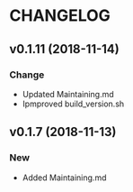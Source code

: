 # CHANGELOG

## v0.1.11 (2018-11-14)

### Change

- Updated Maintaining.md
- Ipmproved build_version.sh

## v0.1.7 (2018-11-13)

### New

- Added Maintaining.md
